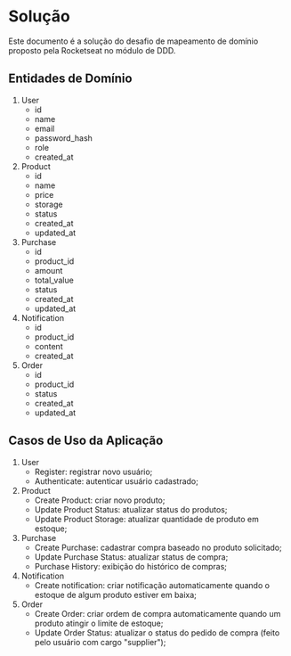 # Solução

Este documento é a solução do desafio de mapeamento de domínio proposto pela Rocketseat no módulo de DDD.

## Entidades de Domínio
1. User
    - id
    - name
    - email
    - password_hash
    - role
    - created_at
2. Product
    - id
    - name
    - price
    - storage
    - status
    - created_at
    - updated_at
3. Purchase
    - id
    - product_id
    - amount
    - total_value
    - status
    - created_at
    - updated_at
4. Notification
    - id
    - product_id
    - content
    - created_at
5. Order
    - id
    - product_id
    - status
    - created_at
    - updated_at

## Casos de Uso da Aplicação

1. User
    - Register: registrar novo usuário;
    - Authenticate: autenticar usuário cadastrado;
2. Product
    - Create Product: criar novo produto;
    - Update Product Status: atualizar status do produtos;
    - Update Product Storage: atualizar quantidade de produto em estoque;
3. Purchase
    - Create Purchase: cadastrar compra baseado no produto solicitado;
    - Update Purchase Status: atualizar status de compra;
    - Purchase History: exibição do histórico de compras;
4. Notification
    - Create notification: criar notificação automaticamente quando o estoque de algum produto estiver em baixa;
5. Order
    - Create Order: criar ordem de compra automaticamente quando um produto atingir o limite de estoque;
    - Update Order Status: atualizar o status do pedido de compra (feito pelo usuário com cargo "supplier");
